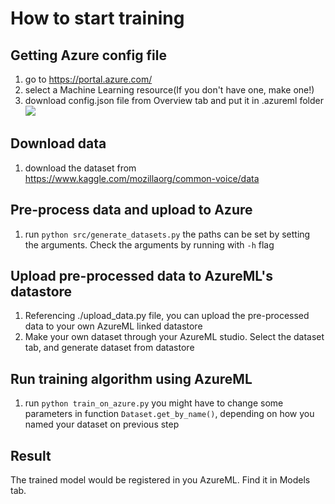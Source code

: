 # How to start training
## Getting Azure config file
1. go to https://portal.azure.com/
2. select a Machine Learning resource(If you don't have one, make one!)
3. download config.json file from Overview tab and put it in .azureml folder
![](https://docs.microsoft.com/en-us/azure/machine-learning/media/how-to-configure-environment/configure.png)

## Download data
1. download the dataset from https://www.kaggle.com/mozillaorg/common-voice/data

## Pre-process data and upload to Azure
1. run `python src/generate_datasets.py` the paths can be set by setting the arguments. Check the arguments by running with `-h` flag
## Upload pre-processed data to AzureML's datastore
1. Referencing ./upload_data.py file, you can upload the pre-processed data to your own AzureML linked datastore
2. Make your own dataset through your AzureML studio. Select the dataset tab, and generate dataset from datastore

## Run training algorithm using AzureML
1. run `python train_on_azure.py` you might have to change some parameters in function `Dataset.get_by_name()`, depending on how you named your dataset on previous step

## Result
The trained model would be registered in you AzureML. Find it in Models tab.
